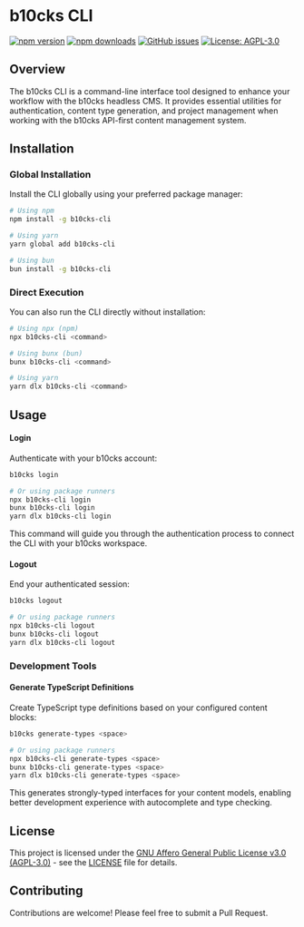 # b10cks CLI

[![npm version](https://img.shields.io/npm/v/b10cks-cli.svg)](https://www.npmjs.com/package/b10cks-cli)
[![npm downloads](https://img.shields.io/npm/dt/b10cks-cli.svg)](https://www.npmjs.com/package/b10cks-cli)
[![GitHub issues](https://img.shields.io/github/issues/b10cks/b10cks-cli.svg?style=flat-square)](https://github.com/b10cks/b10cks-cli/issues)
[![License: AGPL-3.0](https://img.shields.io/badge/License-AGPL%20v3-blue.svg)](https://www.gnu.org/licenses/agpl-3.0)

## Overview

The b10cks CLI is a command-line interface tool designed to enhance your workflow with the b10cks headless CMS. It provides essential utilities for authentication, content type generation, and project management when working with the b10cks API-first content management system.

## Installation

### Global Installation

Install the CLI globally using your preferred package manager:

```bash
# Using npm
npm install -g b10cks-cli

# Using yarn
yarn global add b10cks-cli

# Using bun
bun install -g b10cks-cli
```

### Direct Execution

You can also run the CLI directly without installation:

```bash
# Using npx (npm)
npx b10cks-cli <command>

# Using bunx (bun)
bunx b10cks-cli <command>

# Using yarn
yarn dlx b10cks-cli <command>
```

## Usage

#### Login

Authenticate with your b10cks account:

```sh
b10cks login

# Or using package runners
npx b10cks-cli login
bunx b10cks-cli login
yarn dlx b10cks-cli login
```

This command will guide you through the authentication process to connect the CLI with your b10cks workspace.

#### Logout

End your authenticated session:

```sh
b10cks logout

# Or using package runners
npx b10cks-cli logout
bunx b10cks-cli logout
yarn dlx b10cks-cli logout
```

### Development Tools

#### Generate TypeScript Definitions

Create TypeScript type definitions based on your configured content blocks:

```sh
b10cks generate-types <space>

# Or using package runners
npx b10cks-cli generate-types <space>
bunx b10cks-cli generate-types <space>
yarn dlx b10cks-cli generate-types <space>
```

This generates strongly-typed interfaces for your content models, enabling better development experience with autocomplete and type checking.

## License

This project is licensed under the [GNU Affero General Public License v3.0 (AGPL-3.0)](https://www.gnu.org/licenses/agpl-3.0.en.html) - see the [LICENSE](LICENSE) file for details.

## Contributing

Contributions are welcome! Please feel free to submit a Pull Request.